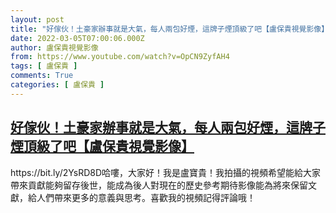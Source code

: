 ```yaml
---
layout: post
title: "好傢伙！土豪家辦事就是大氣，每人兩包好煙，這牌子煙頂級了吧【盧保貴視覺影像】"
date: 2022-03-05T07:00:06.000Z
author: 盧保貴視覺影像
from: https://www.youtube.com/watch?v=OpCN9ZyfAH4
tags: [ 盧保貴 ]
comments: True
categories: [ 盧保貴 ]
---
```

<!--1646463606000-->
[好傢伙！土豪家辦事就是大氣，每人兩包好煙，這牌子煙頂級了吧【盧保貴視覺影像】](https://www.youtube.com/watch?v=OpCN9ZyfAH4)
------

<div>
https://bit.ly/2YsRD8D哈嘍，大家好！我是盧寶貴！我拍攝的視頻希望能給大家帶來貢獻能夠留存後世，能成為後人對現在的歷史參考期待影像能為將來保留文獻，給人們帶來更多的意義與思考。喜歡我的視頻記得評論哦！
</div>
